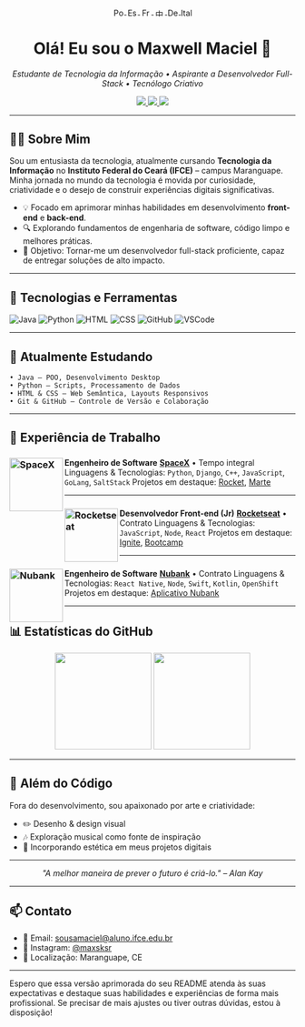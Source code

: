 <p align="center">
  <a href="./README-pt.md" title="Português">
    <img src="https://flagcdn.com/20x15/br.png" width="20" height="15" alt="Português" style="vertical-align:middle"/>
  </a>
  <a href="./README-es.md" title="Español">
    <img src="https://flagcdn.com/20x15/es.png" width="20" height="15" alt="Español" style="vertical-align:middle"/>
  </a>
  <a href="./README-fr.md" title="Français">
    <img src="https://flagcdn.com/20x15/fr.png" width="20" height="15" alt="Français" style="vertical-align:middle"/>
  </a>
  <a href="./README-zh.md" title="中文">
    <img src="https://flagcdn.com/20x15/cn.png" width="20" height="15" alt="中文" style="vertical-align:middle"/>
  </a>
  <a href="./README-de.md" title="Deutsch">
    <img src="https://flagcdn.com/20x15/de.png" width="20" height="15" alt="Deutsch" style="vertical-align:middle"/>
  </a>
  <a href="./README-it.md" title="Italiano">
    <img src="https://flagcdn.com/20x15/it.png" width="20" height="15" alt="Italiano" style="vertical-align:middle"/>
  </a>
</p>


<h1 align="center">Olá! Eu sou o Maxwell Maciel 👋</h1>
<p align="center">
  <em>Estudante de Tecnologia da Informação • Aspirante a Desenvolvedor Full-Stack • Tecnólogo Criativo</em>
</p>

<p align="center">
  <a href="mailto:sousamaciel@aluno.ifce.edu.br">
    <img src="https://img.shields.io/badge/Email-sousamaciel@aluno.ifce.edu.br-red?style=flat-square&logo=gmail&logoColor=white">
  </a>
  <a href="https://instagram.com/maxsksr">
    <img src="https://img.shields.io/badge/@maxsksr-Instagram-%23E4405F?style=flat-square&logo=instagram&logoColor=white">
  </a>
  <img src="https://img.shields.io/badge/Localiza%C3%A7%C3%A3o-Maranguape, CE-blue?style=flat-square&logo=google-maps">
</p>

---

## 👨‍💻 Sobre Mim

Sou um entusiasta da tecnologia, atualmente cursando **Tecnologia da Informação** no **Instituto Federal do Ceará (IFCE)** – campus Maranguape. Minha jornada no mundo da tecnologia é movida por curiosidade, criatividade e o desejo de construir experiências digitais significativas.

* 💡 Focado em aprimorar minhas habilidades em desenvolvimento **front-end** e **back-end**.
* 🔍 Explorando fundamentos de engenharia de software, código limpo e melhores práticas.
* 🎯 Objetivo: Tornar-me um desenvolvedor full-stack proficiente, capaz de entregar soluções de alto impacto.

---

## 🧠 Tecnologias e Ferramentas

<p align="left">
  <img src="https://img.icons8.com/color/48/java-coffee-cup-logo--v1.png" alt="Java" title="Java"/>
  <img src="https://img.icons8.com/color/48/python.png" alt="Python" title="Python"/>
  <img src="https://img.icons8.com/color/48/html-5--v1.png" alt="HTML" title="HTML"/>
  <img src="https://img.icons8.com/color/48/css3.png" alt="CSS" title="CSS"/>
  <img src="https://img.icons8.com/fluency/48/000000/github.png" alt="GitHub" title="GitHub"/>
  <img src="https://img.icons8.com/color/48/visual-studio-code-2019.png" alt="VSCode" title="VSCode"/>
</p>

---

## 📘 Atualmente Estudando

```text
• Java — POO, Desenvolvimento Desktop
• Python — Scripts, Processamento de Dados
• HTML & CSS — Web Semântica, Layouts Responsivos
• Git & GitHub — Controle de Versão e Colaboração
```

---

## 💼 Experiência de Trabalho

### [<img align="left" height="94px" width="94px" alt="SpaceX" src="https://www.spacex.com/static/images/share.jpg"/>](https://www.spacex.com/)

**Engenheiro de Software**&#x20;
[**SpaceX**](https://www.spacex.com/) • Tempo integral&#x20;
Linguagens & Tecnologias: `Python`, `Django`, `C++`, `JavaScript`, `GoLang`, `SaltStack`&#x20;
Projetos em destaque: [Rocket](https://www.spacex.com/), [Marte](https://pt.wikipedia.org/wiki/Marte_%28planeta%29)

---

### [<img align="left" height="94px" width="94px" alt="Rocketseat" src="https://yt3.ggpht.com/ytc/AKedOLQkXnYChXAHOeBQLzwhk1_BHYgUXs6ITQOakoeNoQ=s900-c-k-c0x00ffffff-no-rj"/>](https://rocketseat.com.br/)

**Desenvolvedor Front-end (Jr)**&#x20;
[**Rocketseat**](https://rocketseat.com.br/) • Contrato&#x20;
Linguagens & Tecnologias: `JavaScript`, `Node`, `React`&#x20;
Projetos em destaque: [Ignite](https://rocketseat.com.br/ignite), [Bootcamp](https://rocketseat.com.br/bootcamp)

---

### [<img align="left" height="94px" width="94px" alt="Nubank" src="https://nubank.com.br/images/nu-icon.png?v=2"/>](https://nubank.com.br/)

**Engenheiro de Software**&#x20;
[**Nubank**](https://nubank.com.br/) • Contrato&#x20;
Linguagens & Tecnologias: `React Native`, `Node`, `Swift`, `Kotlin`, `OpenShift`&#x20;
Projetos em destaque: [Aplicativo Nubank](https://nubank.com.br/)

---

## 📊 Estatísticas do GitHub

<p align="center">
  <img src="https://github-readme-stats.vercel.app/api?username=MaxwellMaciel&show_icons=true&theme=tokyonight" height="170">
  <img src="https://github-readme-stats.vercel.app/api/top-langs/?username=MaxwellMaciel&layout=compact&theme=tokyonight" height="170">
</p>

---

## 🎨 Além do Código

Fora do desenvolvimento, sou apaixonado por arte e criatividade:

* ✏️ Desenho & design visual
* 🎶 Exploração musical como fonte de inspiração
* 🎨 Incorporando estética em meus projetos digitais

---

<p align="center">
  <i>"A melhor maneira de prever o futuro é criá-lo." – Alan Kay</i>
</p>

---

## 📫 Contato

* 📧 Email: [sousamaciel@aluno.ifce.edu.br](mailto:sousamaciel@aluno.ifce.edu.br)
* 📸 Instagram: [@maxsksr](https://instagram.com/maxsksr)
* 📍 Localização: Maranguape, CE

---

Espero que essa versão aprimorada do seu README atenda às suas expectativas e destaque suas habilidades e experiências de forma mais profissional. Se precisar de mais ajustes ou tiver outras dúvidas, estou à disposição!
